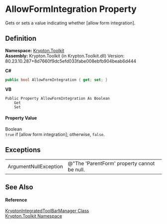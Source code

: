 # AllowFormIntegration Property


Gets or sets a value indicating whether [allow form integration].



## Definition
**Namespace:** <a href="79d2eac2-21f4-54ff-7552-b20c33c30600.md">Krypton.Toolkit</a>  
**Assembly:** Krypton.Toolkit (in Krypton.Toolkit.dll) Version: 80.23.10.287+8d7660f9dc5efd033fabe008ebfb904beab6d444

**C#**
``` C#
public bool AllowFormIntegration { get; set; }
```
**VB**
``` VB
Public Property AllowFormIntegration As Boolean
	Get
	Set
```



#### Property Value
Boolean  
`true` if [allow form integration]; otherwise, `false`.

## Exceptions
<table>
<tr>
<td>ArgumentNullException</td>
<td>@"The 'ParentForm' property cannot be null.</td></tr>
</table>

## See Also


#### Reference
<a href="4b9cc24d-edc4-08dd-52a4-dabaf98bcaa2.md">KryptonIntegratedToolBarManager Class</a>  
<a href="79d2eac2-21f4-54ff-7552-b20c33c30600.md">Krypton.Toolkit Namespace</a>  
